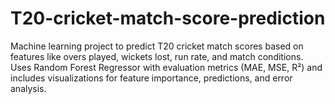 # T20-cricket-match-score-prediction
Machine learning project to predict T20 cricket match scores based on features like overs played, wickets lost, run rate, and match conditions. Uses Random Forest Regressor with evaluation metrics (MAE, MSE, R²) and includes visualizations for feature importance, predictions, and error analysis.
